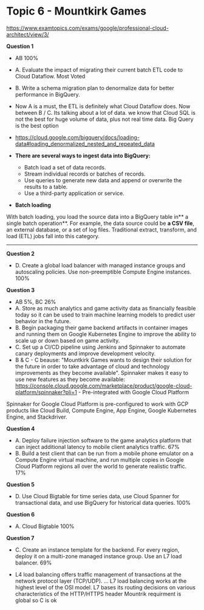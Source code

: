 # Topic 6 - Mountkirk Games

https://www.examtopics.com/exams/google/professional-cloud-architect/view/3/

**Question 1**

- AB 100%
- A. Evaluate the impact of migrating their current batch ETL code to Cloud Dataflow. Most Voted
- B. Write a schema migration plan to denormalize data for better performance in BigQuery.
- Now A is a must, the ETL is definitely what Cloud Dataflow does.
  Now between B / C. Its talking about a lot of data. we know that Cloud SQL is not the best for huge volume of data, plus not real time data. Big Query is the best option
- https://cloud.google.com/bigquery/docs/loading-data#loading_denormalized_nested_and_repeated_data
- **There are several ways to ingest data into BigQuery:**

  - Batch load a set of data records.
  - Stream individual records or batches of records.
  - Use queries to generate new data and append or overwrite the results to a table.
  - Use a third-party application or service.

- **Batch loading**

With batch loading, you load the source data into a BigQuery table in** a single batch operation**. For example, the data source could be **a CSV file**, an external database, or a set of log files. Traditional extract, transform, and load (ETL) jobs fall into this category.

<hr />

**Question 2**

- D. Create a global load balancer with managed instance groups and autoscaling policies. Use non-preemptible Compute Engine instances. 100%

**Question 3**

- AB 5%, BC 26%
- A. Store as much analytics and game activity data as financially feasible today so it can be used to train machine learning models to predict user behavior in the future.
- B. Begin packaging their game backend artifacts in container images and running them on Google Kubernetes Engine to improve the ability to scale up or down based on game activity.
- C. Set up a CI/CD pipeline using Jenkins and Spinnaker to automate canary deployments and improve development velocity.
- B & C - C beause: "Mountkirk Games wants to design their solution for the future in order to take advantage of cloud and technology improvements as they become available". Spinnaker makes it easy to use new features as they become available: https://console.cloud.google.com/marketplace/product/google-cloud-platform/spinnaker?pli=1 - Pre-integrated with Google Cloud Platform

Spinnaker for Google Cloud Platform is pre-configured to work with GCP products like Cloud Build, Compute Engine, App Engine, Google Kubernetes Engine, and Stackdriver.

**Question 4**

- A. Deploy failure injection software to the game analytics platform that can inject additional latency to mobile client analytics traffic. 67%
- B. Build a test client that can be run from a mobile phone emulator on a Compute Engine virtual machine, and run multiple copies in Google Cloud Platform regions all over the world to generate realistic traffic. 17%

**Question 5**

- D. Use Cloud Bigtable for time series data, use Cloud Spanner for transactional data, and use BigQuery for historical data queries. 100%

**Question 6**

- A. Cloud Bigtable 100%

**Question 7**

- C. Create an instance template for the backend. For every region, deploy it on a multi-zone managed instance group. Use an L7 load balancer. 69%

- L4 load balancing offers traffic management of transactions at the network protocol layer (TCP/UDP). ... L7 load balancing works at the highest level of the OSI model. L7 bases its routing decisions on various characteristics of the HTTP/HTTPS header
  Mountrik requirment is global so C is ok
